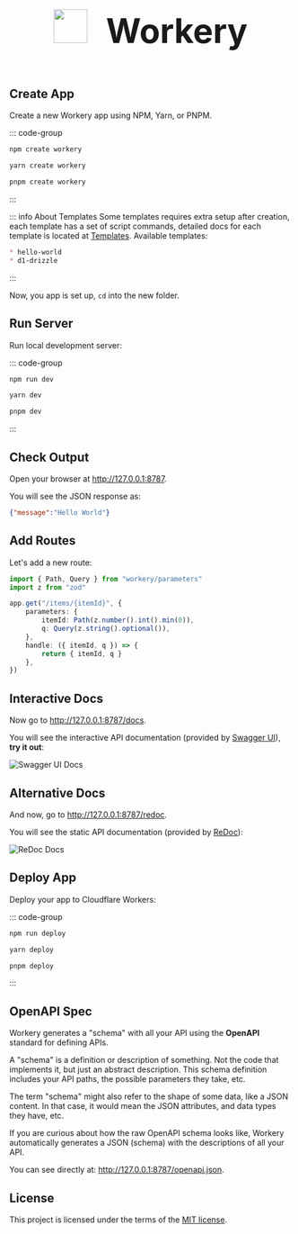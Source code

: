<div style="text-align: center; font-size: 60px; margin: 32px 0 64px 0">
    <img src="/icon.svg" style="height: 60px; display: inline; margin-bottom: -8px; margin-right: 16px" />
    <b>Workery</b>
</div>

## Create App

Create a new Workery app using NPM, Yarn, or PNPM.

::: code-group
```sh [npm]
npm create workery
```
```sh [yarn]
yarn create workery
```
```sh [pnpm]
pnpm create workery
```
:::

::: info About Templates
Some templates requires extra setup after creation, each template has a set of script commands, detailed docs for each template is located at [Templates](/templates/). Available templates:
```md
* hello-world
* d1-drizzle
```
:::

Now, you app is set up, `cd` into the new folder.

## Run Server

Run local development server:

::: code-group
```sh [npm]
npm run dev
```
```sh [yarn]
yarn dev
```
```sh [pnpm]
pnpm dev
```
:::


## Check Output

Open your browser at http://127.0.0.1:8787.

You will see the JSON response as:

```json
{"message":"Hello World"}
```

## Add Routes

Let's add a new route:

```ts
import { Path, Query } from "workery/parameters"
import z from "zod"

app.get("/items/{itemId}", {
    parameters: {
        itemId: Path(z.number().int().min(0)),
        q: Query(z.string().optional()),
    },
    handle: ({ itemId, q }) => {
        return { itemId, q }
    },
})
```

## Interactive Docs

Now go to http://127.0.0.1:8787/docs.

You will see the interactive API documentation (provided by [Swagger UI](https://github.com/swagger-api/swagger-ui)), **try it out**:

![Swagger UI Docs](/swaggerdocs.jpg)

## Alternative Docs

And now, go to http://127.0.0.1:8787/redoc.

You will see the static API documentation (provided by [ReDoc](https://github.com/Rebilly/ReDoc)):

![ReDoc Docs](/redocdocs.jpg)

## Deploy App

Deploy your app to Cloudflare Workers:

::: code-group
```sh [npm]
npm run deploy
```
```sh [yarn]
yarn deploy
```
```sh [pnpm]
pnpm deploy
```
:::


## OpenAPI Spec

Workery generates a "schema" with all your API using the **OpenAPI** standard for defining APIs.

A "schema" is a definition or description of something. Not the code that implements it, but just an abstract description. This schema definition includes your API paths, the possible parameters they take, etc.

The term "schema" might also refer to the shape of some data, like a JSON content. In that case, it would mean the JSON attributes, and data types they have, etc.

If you are curious about how the raw OpenAPI schema looks like, Workery automatically generates a JSON (schema) with the descriptions of all your API.

You can see directly at: http://127.0.0.1:8787/openapi.json.

## License

This project is licensed under the terms of the [MIT license](https://github.com/iann838/workery/?tab=MIT-1-ov-file#readme).

